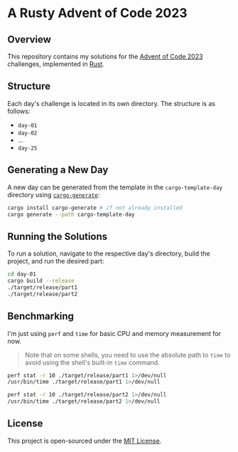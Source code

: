 # A Rusty Advent of Code 2023

## Overview

This repository contains my solutions for the [Advent of Code 2023](https://adventofcode.com/2023) challenges, implemented in [Rust](https://www.rust-lang.org/).

## Structure

Each day's challenge is located in its own directory. The structure is as follows:

- `day-01`
- `day-02`
- ...
- `day-25`

## Generating a New Day

A new day can be generated from the template in the `cargo-template-day` directory using [`cargo-generate`](https://github.com/cargo-generate/cargo-generate):

```bash
cargo install cargo-generate # if not already installed
cargo generate --path cargo-template-day
```

## Running the Solutions

To run a solution, navigate to the respective day's directory, build the project, and run the desired part:

```bash
cd day-01
cargo build --release
./target/release/part1
./target/release/part2
```

## Benchmarking

I'm just using `perf` and `time` for basic CPU and memory measurement for now.

> Note that on some shells, you need to use the absolute path to `time` to avoid using the shell's built-in `time` command.

```bash
perf stat -r 10 ./target/release/part1 1>/dev/null
/usr/bin/time ./target/release/part1 1>/dev/null

perf stat -r 10 ./target/release/part2 1>/dev/null
/usr/bin/time ./target/release/part2 1>/dev/null
```

## License

This project is open-sourced under the [MIT License](LICENSE).
